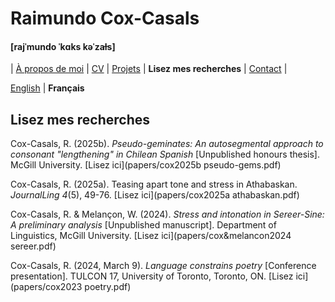# Raimundo Cox-Casals
#### [rajˈmundo ˈkɑks kəˈzaɫs]

| [À propos de moi](LISMOI.md) | [CV](cvfr.md) | [Projets](projectsfr.md) | **Lisez mes recherches** | [Contact](contactfr.md) |

[English](../papers.md) \| **Français**

## Lisez mes recherches

Cox-Casals, R. (2025b). _Pseudo-geminates: An autosegmental approach to consonant "lengthening" in Chilean Spanish_ \[Unpublished honours thesis\]. McGill University. [Lisez ici](papers/cox2025b pseudo-gems.pdf)

Cox-Casals, R. (2025a). Teasing apart tone and stress in Athabaskan. _JournalLing 4_(5), 49-76. [Lisez ici](papers/cox2025a athabaskan.pdf)

Cox-Casals, R. & Melançon, W. (2024). _Stress and intonation in Sereer-Sine: A preliminary analysis_ \[Unpublished manuscript\]. Department of Linguistics, McGill University. [Lisez ici](papers/cox&melancon2024 sereer.pdf)

Cox-Casals, R. (2024, March 9). _Language constrains poetry_ \[Conference presentation\]. TULCON 17, University of Toronto, Toronto, ON. [Lisez ici](papers/cox2023 poetry.pdf)
